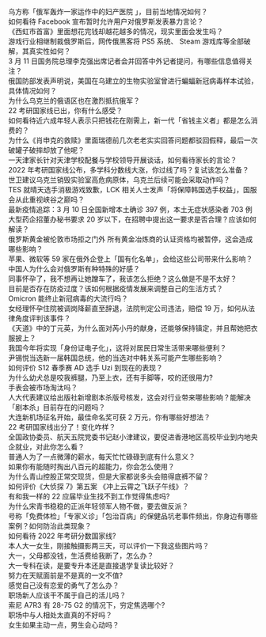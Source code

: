 乌方称「俄军轰炸一家运作中的妇产医院 」，目前当地情况如何？  
如何看待 Facebook 宣布暂时允许用户对俄罗斯发表暴力言论？  
《西虹市首富》里面想花完钱却越花越多的情况，现实里面会发生吗？  
游戏行业相继制裁俄罗斯后，网传俄黑客将 PS5 系统、 Steam 游戏库等全部破解，其真实性如何？  
3 月 11 日国务院总理李克强出席记者会并回答中外记者提问，有哪些信息值得关注？  
俄国防部发表声明说，美国在乌建立的生物实验室曾进行蝙蝠新冠病毒样本试验，具体情况如何？  
为什么乌克兰的俄语区也在激烈抵抗俄军？  
22 考研国家线已出，你有什么感受？  
如何看待近六成年轻人表示只把钱花在刚需上，新一代「省钱主义者」都是怎么消费的？  
为什么《肖申克的救赎》里面瑞德前几次老老实实回答问题都驳回假释，最后一次破罐子破摔却放了他呢？  
一天津家长针对天津学校配餐与学校领导开展谈话，如何看待家长的言论？  
2022 年考研国家线公布，多学科分数线大涨，你过线了吗？复试该怎么准备？  
世卫建议乌克兰销毁实验室高危病原体，乌克兰后续可能会采取动作吗？  
TES 就晴天选手消极游戏致歉，LCK 相关人士发声「将保障韩国选手权益」，国服会从此重视峡谷之巅吗？  
最新疫情追踪：3 月 10 日全国新增本土确诊 397 例，本土无症状感染者 703 例  
大型药企招董办秘书要求 20 岁以下，在招聘中提出这一要求是否合理？应该如何解读？  
俄罗斯黄金被伦敦市场拒之门外 所有黄金冶炼商的认证资格均被暂停，这会造成哪些影响？  
苹果、微软等 59 家在俄外企登上「国有化名单」，会给这些公司带来什么影响？  
中国人为什么会对俄罗斯有种特殊的好感？  
同事怀孕了，我不想再让她蹭车了，我该怎么拒绝？这么做是不是不太好？  
目前是否存在防疫过度？该如何根据疫情发展来调整自己的生活方式？  
Omicron 能终止新冠病毒的大流行吗？  
女经理怀孕住院被调岗降薪直至辞退，法院判定公司违法，赔偿 19 万，如何从法律角度评判该事件？  
《天道》中的丁元英，为什么面对芮小丹的献身，还能够保持镇定，并且帮她把衣服披上？  
我国今年将实现「身份证电子化」，这将对居民日常生活带来哪些便利？  
尹锡悦当选新一届韩国总统，他的当选对中韩关系可能产生哪些影响？  
如何评价 S12 春季赛 AD 选手 Uzi 到现在的表现？  
为什么幼犬总是咬我裤腿，乃至上衣，还有手脚等，咬的还很用力?  
手表会被市场淘汰吗？  
人大代表建议给出版社新增剧本杀版号核发，这会对行业带来哪些影响？能解决「剧本杀」目前存在的问题吗？  
大连新机场征名开始，最佳命名奖可获 2 万元，你有哪些好想法？  
22 考研国家线出分了！变化咋样？  
全国政协委员、航天五院党委书记赵小津建议，要促进香港地区高校毕业到内地央企就业，对此你怎么看？  
普通人为了一点微薄的薪水，每天忙忙碌碌到底有什么意义？  
如果你有能随时掏出八百元的超能力，你会怎么使用？  
为什么青山控股正常交现货，但是大家都说多头会赔得底裤不留？  
如何评价《大侦探 7》第五案 《冲上云霄之飞跃子午线》？  
有和我一样的 22 应届毕业生找不到工作觉得焦虑吗?  
为什么宋青书稳稳的正派年轻领军人物不做，要去做反派？  
号称「免费体检」「专家义诊」「包治百病」的保健品坑老事件频出，你身边有哪些案例？如何防治此类现象？  
如何看待 2022 年考研分数国家线?  
本人大一女生，刚接触摄影两三天，可以评价一下我这些图片吗？  
大一，父母都没钱，生活费给我断了，怎么办？  
大一专科在读，是要专升本还是直接退学复读比较好？  
努力在天赋面前是不是真的一文不值?  
感觉自己没有恋爱的勇气了怎么办？  
职场新人应该干不属于自己的活儿吗？  
索尼 A7R3 有 28-75 G2 的情况下，穷定焦选哪个?  
职场中与人相处太直真的不好吗？  
女生如果主动一点，男生会心动吗？  
